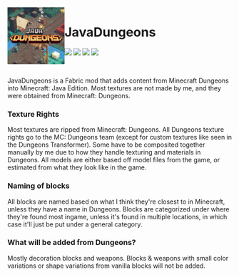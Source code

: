 <img src="src/main/resources/assets/dungeons/icon.png" align="left" width="128px"/>

# JavaDungeons

[![](https://img.shields.io/github/license/juniebyte/JavaDungeons.svg)](LICENSE) [![](https://img.shields.io/github/v/release/juniebyte/javadungeons)](https://github.com/juniebyte/JavaDungeons/releases) ![](https://img.shields.io/badge/Minecraft-1.16.1-green) [![](https://img.shields.io/badge/Curseforge-JavaDungeons-orange?logo=conda-forge)](https://www.curseforge.com/minecraft/mc-mods/javadungeons)

<br/>

JavaDungeons is a Fabric mod that adds content from Minecraft Dungeons into Minecraft: Java Edition. Most textures are not made by me, and they were obtained from Minecraft: Dungeons. 

### Texture Rights

Most textures are ripped from Minecraft: Dungeons. All Dungeons texture rights go to the MC: Dungeons team (except for custom textures like seen in the Dungeons Transformer). Some have to be composited together manually by me due to how they handle texturing and materials in Dungeons. All models are either based off model files from the game, or estimated from what they look like in the game. 

### Naming of blocks

All blocks are named based on what I think they're closest to in Minecraft, unless they have a name in Dungeons. Blocks are categorized under where they're found most ingame, unless it's found in multiple locations, in which case it'll just be put under a general category.

### What will be added from Dungeons?

Mostly decoration blocks and weapons. Blocks & weapons with small color variations or shape variations from vanilla blocks will not be added.
